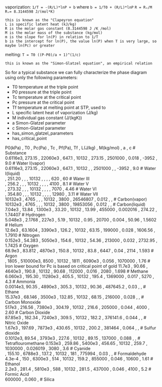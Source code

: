 vaporization:
`1/T = -(R/L)*lnP + b`
where
`b = 1/T0 + (R/L)*lnP`
`R = Rᵤ/M`
`Rᵤ= 8.3144598 J/(mol*K)`

    this is known as the "Clapeyron equation"
    L is specific latent heat (kJ/kg)
    R is the molar gas constant (8.3144598 J /K /mol)
    M is the molar mass of the substance (kg/mol)
    m is the slope for ln(P) in relation to 1/T
    b is the intercept for ln(P), the value ln(P) when T is very large, so maybe ln(Pc) or greater

melting:
`T = T0 ((P-P0)/a + 1)^(1/c)`

    this is known as the "Simon-Glatzel equation", an empirical relation

So for a typical substance we can fully characterize the phase diagram using only the following parameters:
* T0    temperature at the triple point
* P0    pressure at the triple point
* Tc    temperature at the critical point
* Pc    pressure at the critical point
* Tf    temperature at melting point at STP, used to 
* L     specific latent heat of vaporization (J/kg)
* M     individual gas constant (J/(kgK))
* a     Simon-Glatzel parameter
* c     Simon-Glatzel parameter
* has_simon_glatzel_parameters
* has_critical_point
   
P0(kPa) , T0      , Pc(Pa)  , Tc     , Pf(Pa), Tf     , L(J/kg)  , M(kg/mol) , a       , c       # Substance         
0.6116e3, 273.15  , 22060e3 , 647.1  , 10132 , 273.15 , 2501000  , 0.018     , -3952   , 9.0     # Water I(vapor)    
0.6116e3, 273.15  , 22060e3 , 647.1  , 10132 ,        , 2501000  ,           , -3952   , 9.0     # Water I(liquid)   
        , 251.20  ,         ,        , 10132 ,        ,          ,           , 620     , 60      # Water III         
        , 256.2   ,         ,        , 10132 ,        ,          ,           , 4100    , 8.1     # Water V           
        , 273.32  ,         ,        , 10132 ,        ,          ,           , 7070    , 4.46    # Water VI          
        , 354.80  ,         ,        , 10132 ,        ,          ,           , 12980   , 3.11    # Water VII         
10132e3 , 4765    ,         ,        , 10132 , 3800   , 26546807 , 0.012     ,         ,         # Carbon(vapor)     
10132e3 , 4765    ,         ,        , 10132 , 3800   , 19853056 , 0.012     ,         ,         # Carbon(liquid)    
7.04e3  , 13.84   , 1300e3  , 33.20  , 10132 , 13.99  , 455000   , 0.002016  , 274.22  , 1.74407 # Hydrogen          
5.048e3 , 2.1768  , 227e3   , 5.19   , 10132 , 0.95   , 20700    , 0.004     , 50.96   , 1.5602  # Helium            
12.6e3  , 63.1604 , 3390e3  , 126.2  , 10132 , 63.15  , 199000   , 0.028     , 1606.56 , 1.7910  # Nitrogen          
0.152e3 , 54.383  , 5050e3  , 154.6  , 10132 , 54.36  , 213000   , 0.032     , 2732.95 , 1.7425  # Oxygen            
68.9e3  , 83.812  , 4870e3  , 150.8  , 10132 , 83.8   , 6447     , 0.04      , 2114    , 1.593   # Argon             
        , 1805    , 510000e3, 8500   , 10132 , 1811   , 6090e3   , 0.056     , 1070000 , 1.76    # Iron                 lower bound for Pc is based on critical point of gold
11.7e3  , 90.66   , 4640e3  , 190.8  , 10132 , 90.68  , 112000   , 0.016     , 2080    , 1.698   # Methane           
6.060e3 , 195.30  , 11280e3 , 405.5  , 10132 , 195.4  , 1369000  , 0.017     , 5270    , 4.3     # Ammonia           
0.0014e3, 90.35   , 4890e3  , 305.3  , 10132 , 90.36  , 487645.2 , 0.03      ,         ,         # Ethane            
15.37e3 , 68.146  , 3500e3  , 132.85 , 10132 , 68.15  , 216000   , 0.028     ,         ,         # Carbon Monoxide   
517e3   , 216.56  , 7380e3  , 304.19 , 10132 , 216.6  , 205000   , 0.044     , 4000    , 2.60    # Carbon Dioxide    
87.85e3 , 182.34  , 7240e3  , 309.5  , 10132 , 182.2  , 376141.6 , 0.044     ,         ,         # Nitric Oxide     
1.67e3  , 197.69  , 7873e3  , 430.65 , 10132 , 200.2  , 381464   , 0.064     ,         ,         # Sulfur dioxide    
0.1012e3, 89.54   , 3793e3  , 227.6  , 10132 , 89.15  , 137000   , 0.088     ,         ,         # Tetraflouromethane
0.153e3 , 259.86  , 5400e3  , 456.65 , 10132 , 259.7  , 1030000  , 0.026019  , 3080    , 3.6     # Cyanide           
        , 155.10  , 6788e3  , 137.2  , 10132 , 181    , 775994   , 0.03      ,         ,         # Formaldehyde      
4.3e-4  , 150     , 6300e3  , 514    , 10132 , 159.2  , 855000   , 0.046     , 10600   , 1.61    # Ethanol           
2.2e3   , 281.4   , 5810e3  , 588    , 10132 , 281.5  , 437000   , 0.046     , 4100    , 5.2     # Formic Acid       
                                                        600000   , 0.060     ,                   # Silica

